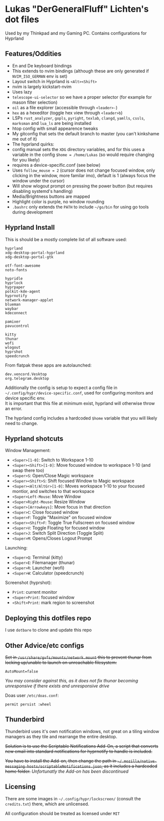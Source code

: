 # Lukas "DerGeneralFluff" Lichten's dot files
Used by my Thinkpad and my Gaming PC. Contains configurations for Hyprland

## Features/Oddities
- En and De keyboard bindings
 - This extends to nvim bindings (although these are only generated if `NVIM_ISO_GERMAN` env is set)
 - Layout switch in Hyprland is `<Alt><Shift>`
- nvim is largely kickstart-nvim
 - Uses lazy
 - `telescope-ui-selector` so we have a proper selector (for example for mason filter selection)
 - `oil` as a file explorer (accessible through `<leader>-`)
 - `hex` as a hexeditor (toggle hex view through `<leader>b`)
 - LSPs `rust_analyzer`, `gopls`, `pyright`, `texlab`, `clangd`, `yamlls`, `cssls`, `marksman` and `lua_ls` are being installed
- htop config with small appearence tweaks
- My gitconfig that sets the default branch to master (you can't kinkshame me out of it)
- The hyprland quirks:
 - config manual sets the `XDG` directory variables, and for this uses a variable in the config `$home = /home/Lukas` (so would require changing for you likely)
 - requires a device-specific.conf (see below)
 - Uses `follow_mouse = 2` (cursor does not change focused window, only clicking in the window, more familar imo), default is 1 (always focus the window under the cursor)
 - Will show wlogout prompt on pressing the power button (but requires disabling systemd's handling)
 - Media/Brightness buttons are mapped
 - Highlight color is purple, no window rounding
- `.bashrc` only extends the `PATH` to include `~/go/bin` for using go tools during development

## Hyprland Install
This is should be a mostly complete list of all software used:
```
hyprland
xdg-desktop-portal-hyprland
xdg-desktop-portal-gtk

otf-font-awesome
noto-fonts

hypridle
hyprlock
hyprpaper
polkit-kde-agent
hyprnotify
network-manager-applet
blueman
waybar
kdeconnect

pamixer
pavucontrol

kitty
thunar
wofi
wlogout
hyprshot
speedcrunch
```

From flatpak these apps are autolaunched:
```
dev.vencord.Vesktop
org.telegram.desktop
```

Additionally the config is setup to expect a config file in `~/.config/hypr/device-specific.conf`,
used for configuring monitors and device specific env.  
It is important that this file at minimum exist, hyprland will otherwise throw an error.
  
The hyprland config includes a hardcoded `$home` variable that you will likely need to change.

## Hyprland shotcuts
Window Management:
- `<Super>[1-0]`: Switch to Workspace 1-10
- `<Super><Shift>[1-0]`: Move focused window to workspace 1-10 (and swap there too)
- `<Super>S`: Open/Close Magic workspace
- `<Super><Shift>S`: Shift focused Window to Magic workspace
- `<Super><Alt/AltGr>[1-0]`: Moves workspace 1-10 to your focused montior, and switches to that workspace
- `<Super>Left-Mouse`: Move Window
- `<Super>Right-Mouse`: Resize Window
- `<Super>[Arrowkeys]`: Move focus in that direction
- `<Super>C`: Close focused window
- `<Super>F`: Toggle "Maximize" on focused window
- `<Super><Shift>F`: Toggle True Fullscreen on focused window
- `<Super>V`: Toggle Floating for focused window
- `<Super>J`: Switch Split Direction (Toggle Split)
- `<Super>M`: Opens/Closes Logout Prompt

Launching:
- `<Super>Q`: Terminal (kitty)
- `<Super>E`: Filemanager (thunar)
- `<Super>R`: Launcher (wofi)
- `<Super>W`: Calculator (speedcrunch)

Screenshot (hyprshot):
- `Print`: current monitor
- `<Super>Print`: focused window
- `<Shift>Print`: mark region to screenshot

## Deploying this dotfiles repo
I use `dotbare` to clone and update this repo

## Other Advice/etc configs
~~Set in `/usr/share/gvfs/mounts/network.mount` this to prevent thunar from locking up/unable to launch on unreachable filesystem:~~
```
AutoMount=false
```
*You may consider against this, as it does not fix thunar becoming unresponsive if there exists and unresponsive drive*
  
Doas user `/etc/doas.conf`:
```
permit persist :wheel
```
  
## Thunderbird
Thunderbird uses it's own notification windows, 
not great on a tiling window managers as they tile and rearrange the entire desktop.  
  
~~Solution is to use the Scriptable Notifications Add-On, 
a script that converts new email into standard notifications for hyprnotify to handle is included.~~
  
~~You have to install the Add-on, then change the path in `~/.mozilla/native-messaging-hosts/scriptableNotifications.json`, as it includes a hardcoded home folder.~~
*Unfortunatly the Add-on has been discontinued*

## Licensing
There are some images in `~/.config/hypr/lockscreen/` (consult the `credits.txt`) there, which are unlicensed.  
  
All configuration should be treated as licensed under `MIT`
